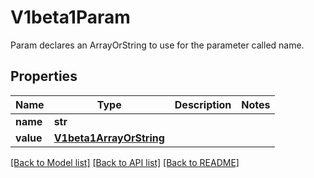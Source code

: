 # V1beta1Param

Param declares an ArrayOrString to use for the parameter called name.
## Properties
Name | Type | Description | Notes
------------ | ------------- | ------------- | -------------
**name** | **str** |  | 
**value** | [**V1beta1ArrayOrString**](V1beta1ArrayOrString.md) |  | 

[[Back to Model list]](../README.md#documentation-for-models) [[Back to API list]](../README.md#documentation-for-api-endpoints) [[Back to README]](../README.md)


